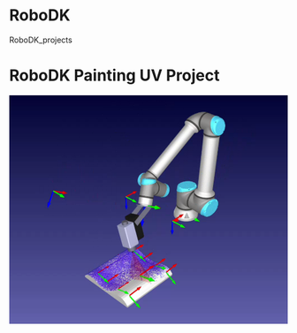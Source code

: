 # RoboDK
RoboDK_projects
# RoboDK Painting UV Project

![Project Preview](Painting_UV/Painting.png)
